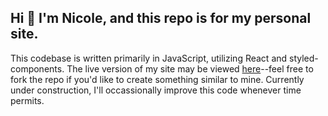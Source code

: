 ## Hi 👋 I'm Nicole, and this repo is for my personal site.

This codebase is written primarily in JavaScript, utilizing React and styled-components. The live version of my site may be viewed [here](https://nicolekistler.dev)--feel free to fork the repo if you'd like to create something similar to mine. Currently under construction, I'll occassionally improve this code whenever time permits.

